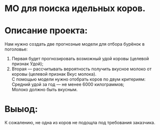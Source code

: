 # МО для поиска идельных коров.
# Описание проекта:


Нам нужно создать две прогнозные модели для отбора бурёнок в поголовье:
1. Первая будет прогнозировать возможный удой коровы (целевой признак Удой);
2. Вторая — рассчитывать вероятность получить вкусное молоко от коровы (целевой признак Вкус молока).<br>
С помощью модели нужно отобрать коров по двум критериям:<br>
Средний удой за год — не менее 6000 килограммов;<br>
Молоко должно быть вкусным.
# Выыод:
К сожалению, не одна из коров не подощла под требования заказчика.

